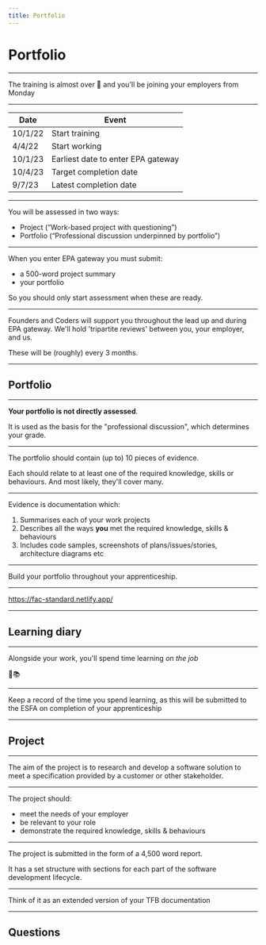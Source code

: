```yaml
---
title: Portfolio
---
```


# Portfolio

---

The training is almost over 🥲 and you'll be joining your employers from Monday

---

| Date    | Event                              |
| ------- | ---------------------------------- |
| 10/1/22 | Start training                     |
| 4/4/22  | Start working                      |
| 10/1/23 | Earliest date to enter EPA gateway |
| 10/4/23 | Target completion date             |
| 9/7/23  | Latest completion date             |

---

You will be assessed in two ways:

- Project (“Work-based project with questioning”)
- Portfolio (“Professional discussion underpinned by portfolio”)

---

When you enter EPA gateway you must submit:

- a 500-word project summary
- your portfolio

So you should only start assessment when these are ready.

---

Founders and Coders will support you throughout the lead up and during EPA gateway. We'll hold 'tripartite reviews' between you, your employer, and us.

These will be (roughly) every 3 months.

---

## Portfolio

---

**Your portfolio is not directly assessed**.

It is used as the basis for the "professional discussion", which determines your grade.

---

The portfolio should contain (up to) 10 pieces of evidence.

Each should relate to at least one of the required knowledge, skills or behaviours. And most likely, they'll cover many.

---

Evidence is documentation which:

1. Summarises each of your work projects
1. Describes all the ways **you** met the required knowledge, skills & behaviours
1. Includes code samples, screenshots of plans/issues/stories, architecture diagrams etc

---

Build your portfolio throughout your apprenticeship.

---

https://fac-standard.netlify.app/

---

## Learning diary

---

Alongside your work, you'll spend time learning _on the job_

💼📚

---

Keep a record of the time you spend learning, as this will be submitted to the ESFA on completion of your apprenticeship

---

## Project

---

The aim of the project is to research and develop a software solution to meet a specification provided by a customer or other stakeholder.

---

The project should:

- meet the needs of your employer
- be relevant to your role
- demonstrate the required knowledge, skills & behaviours

---

The project is submitted in the form of a 4,500 word report.

It has a set structure with sections for each part of the software development lifecycle.

---

Think of it as an extended version of your TFB documentation

---

## Questions
